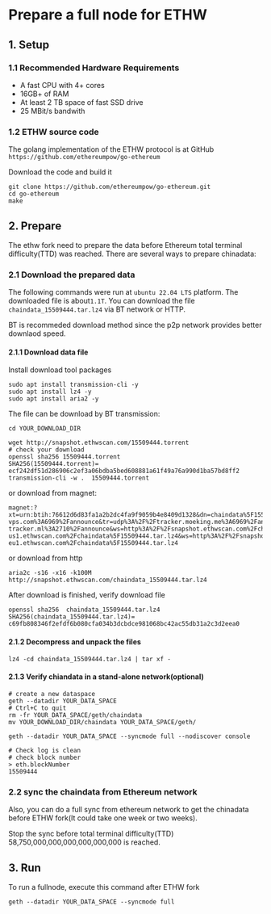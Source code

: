 # Prepare a full node for ETHW



## 1. Setup

### 1.1 Recommended Hardware Requirements

- A fast CPU with 4+ cores
- 16GB+ of RAM
- At least 2 TB space of fast SSD drive
- 25 MBit/s bandwith 

### 1.2 ETHW source code

The golang implementation of the ETHW protocol is at GitHub `https://github.com/ethereumpow/go-ethereum`

Download the code and build it

```shell
git clone https://github.com/ethereumpow/go-ethereum.git
cd go-ethereum
make
```



## 2. Prepare 

The ethw fork need to prepare the data before Ethereum total terminal difficulty(TTD) was reached. There are several ways to prepare chinadata: 

### 2.1 Download the prepared data 

The following commands were run at  `ubuntu 22.04 LTS` platform. The downloaded file is about`1.1T`.  You can download the file `chaindata_15509444.tar.lz4` via BT network or HTTP. 

 BT is recommeded download method since the p2p network provides better downlaod speed.



#### 2.1.1 Download data file

Install download tool packages

```shell
sudo apt install transmission-cli -y
sudo apt install lz4 -y
sudo apt install aria2 -y
```



The file can be download by BT transmission:

```shell
cd YOUR_DOWNLOAD_DIR

wget http://snapshot.ethwscan.com/15509444.torrent
# check your download
openssl sha256 15509444.torrent 
SHA256(15509444.torrent)= ecf242df51d286906c2ef3a06bdba5bed608881a61f49a76a990d1ba57bd8ff2
transmission-cli -w .  15509444.torrent

```



or  download from magnet:

```shell
magnet:?xt=urn:btih:76612d6d83fa1a2b2dc4fa9f9059b4e8409d1328&dn=chaindata%5F15509444.tar.lz4&tr=udp%3A%2F%2Ftracker.ethereumpow.org%3A6969%2Fannounce&tr=udp%3A%2F%2Ftracker.opentrackr.org%3A1337%2Fannounce&tr=udp%3A%2F%2F9.rarbg.com%3A2810%2Fannounce&tr=udp%3A%2F%2Ftracker.openbittorrent.com%3A6969%2Fannounce&tr=http%3A%2F%2Ftracker.openbittorrent.com%3A80%2Fannounce&tr=udp%3A%2F%2Ftracker.torrent.eu.org%3A451%2Fannounce&tr=udp%3A%2F%2Fopen.stealth.si%3A80%2Fannounce&tr=https%3A%2F%2Fopentracker.i2p.rocks%3A443%2Fannounce&tr=udp%3A%2F%2Fexodus.desync.com%3A6969%2Fannounce&tr=udp%3A%2F%2Ftracker1.bt.moack.co.kr%3A80%2Fannounce&tr=udp%3A%2F%2Ftracker.tiny-vps.com%3A6969%2Fannounce&tr=udp%3A%2F%2Ftracker.moeking.me%3A6969%2Fannounce&tr=udp%3A%2F%2Ftracker.dler.org%3A6969%2Fannounce&tr=udp%3A%2F%2Fopen.demonii.com%3A1337%2Fannounce&tr=udp%3A%2F%2Fexplodie.org%3A6969%2Fannounce&tr=udp%3A%2F%2Fchouchou.top%3A8080%2Fannounce&tr=udp%3A%2F%2Fbt.oiyo.tk%3A6969%2Fannounce&tr=https%3A%2F%2Ftracker.nanoha.org%3A443%2Fannounce&tr=https%3A%2F%2Ftracker.lilithraws.org%3A443%2Fannounce&tr=http%3A%2F%2Ftracker3.ctix.cn%3A8080%2Fannounce&tr=http%3A%2F%2Ftracker.nucozer-tracker.ml%3A2710%2Fannounce&ws=http%3A%2F%2Fsnapshot.ethwscan.com%2Fchaindata%5F15509444.tar.lz4&ws=http%3A%2F%2Fsnapshot-us1.ethwscan.com%2Fchaindata%5F15509444.tar.lz4&ws=http%3A%2F%2Fsnapshot-eu1.ethwscan.com%2Fchaindata%5F15509444.tar.lz4

```



or download from http

```shell
aria2c -s16 -x16 -k100M http://snapshot.ethwscan.com/chaindata_15509444.tar.lz4
```



After download is finished, verify download file

```shell
openssl sha256  chaindata_15509444.tar.lz4 
SHA256(chaindata_15509444.tar.lz4)= c69fb808346f2efdf6b080cfa034b3dcbdce981068bc42ac55db31a2c3d2eea0

```



#### 2.1.2 Decompress and unpack the files

```
lz4 -cd chaindata_15509444.tar.lz4 | tar xf -
```



#### 2.1.3 Verify chiandata in a stand-alone network(optional)

```shell
# create a new dataspace
geth --datadir YOUR_DATA_SPACE
# Ctrl+C to quit 
rm -fr YOUR_DATA_SPACE/geth/chaindata
mv YOUR_DOWNLOAD_DIR/chaindata YOUR_DATA_SPACE/geth/

geth --datadir YOUR_DATA_SPACE --syncmode full --nodiscover console

# Check log is clean
# check block number 
> eth.blockNumber
15509444

```



### 2.2 sync the chaindata from Ethereum network

Also, you can do a full sync from ethereum network to get the chinadata before ETHW fork(It could take one week or two weeks).

 Stop the sync before total terminal difficulty(TTD) 58,750,000,000,000,000,000,000 is reached.



## 3. Run 

To run a fullnode,  execute this command after ETHW fork

```
geth --datadir YOUR_DATA_SPACE --syncmode full
```



